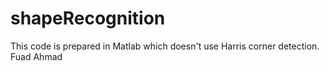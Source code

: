 # shapeRecognition
This code is prepared in Matlab which doesn't use Harris corner detection.
Fuad Ahmad
